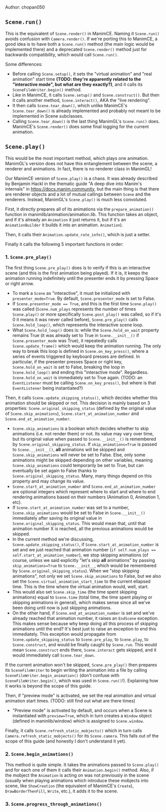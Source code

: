 Author: chopan050

## `Scene.run()`

This is the equivalent of `Scene.render()` in ManimCE. Naming it `Scene.run()` avoids confusion with `Camera.render()`.
If we're porting this to ManimCE, a good idea is to have both a `Scene.run()` method (the main logic would be implemented there) and a deprecated `Scene.render()` method just for backwards compatibility, which would call `Scene.run()`.

Some differences:
- Before calling `Scene.setup()`, it sets the "virtual animation" and "real animation" start time **(TODO: they're apparently related to the "interactive mode", but what are they exactly?)**, and it calls its `SceneFileWriter.begin()` method.
- Like in ManimCE, it calls `Scene.setup()` and `Scene.construct()`. But then it calls another method, `Scene.interact()`, AKA the "live rendering".
- It then calls `Scene.tear_down()`, which unlike ManimCE's `Scene.tear_down()` is already implemented and probably not meant to be implemented in Scene subclasses.
- Calling `Scene.tear_down()` is the last thing ManimGL's `Scene.run()` does. ManimCE's `Scene.render()` does some final logging for the current animation.

## `Scene.play()`

This would be the most important method, which plays one animation.
ManimGL's version does not have this entanglement between the scene, a renderer and animations. In fact, there is no renderer class in ManimGL!

Our ManimCE version of `Scene.play()` is a chaos. It was already described by Benjamin Hackl in the thematic guide "A deep dive into Manim's internals" in https://docs.manim.community, but the main thing is that there are renderer objects and a lot of mutual callings between `Scene` and the renderers.
Instead, ManimGL's `Scene.play()` is much less convoluted.

First, it directly prepares all of its animations via the `prepare_animation()` function in manimlib/animation/animation.lib. This function takes an object, and if it's already an `Animation` it just returns it, but if it's an `AnimationBuilder` it builds it into an animation. `Animation`).

Then, it calls their `Animation.update_rate_info()`, which is just a setter.

Finally it calls the following 5 important functions in order:

### 1. `Scene.pre_play()`

The first thing `Scene.pre_play()` does is to verify if this is an interactive scene (and this is the first animation being played). If it is, it keeps the animation running indefinitely until the presenter ends it by pressing Space or right arrow.

- To mark a `Scene` as "interactive", it must be initialized with `presenter_mode=True`. By default, `Scene.presenter_mode` is set to False.
- If `Scene.presenter_mode == True`, and this is the first time `Scene.play()` was called (`Scene.num_plays` represents the number of times `Scene.play()` or more specifically `Scene.post_play()` was called, so if it's 0 it means it was never called before), `Scene.pre_play()` calls `Scene.hold_loop()`, which represents the interactive scene loop.
- What `Scene.hold_loop()` does is: while the `Scene.hold_on_wait` property remains True (it was already set to True in `Scene.__init__()` if `Scene.presenter_mode` was True), it repeatedly calls `Scene.update_frame()` which would keep the animation running. The only way to break this loop is defined in `Scene.on_key_press()`, where a series of events triggered by keyboard presses are defined. In particular, if the presenter presses Space or right key, `Scene.hold_on_wait` is set to False, breaking the loop in `Scene.hold_loop()` and ending this "interactive mode". Regardless. `Scene.hold_on_wait` is immediately set to True again. (TODO: an `EventListener` must be calling `Scene.on_key_press()`, but where is that `EventListener` being instantiated?)

Then, it calls `Scene.update_skipping_status()`, which decides whether this animation should be skipped or not. This decision is mainly based on 3 properties: `Scene.original_skipping_status` (defined by the original value of `Scene.skip_animations`), `Scene.start_at_animation_number` and `Scene.end_at_animation_number`.

- `Scene.skip_animations` is a boolean which decides whether to skip animations (i.e. not render them) or not. Its value may vary over time, but its original value when passed to `Scene.__init__()` is remembered by `Scene.original_skipping_status`. If `skip_animations=True` is passed to `Scene.__init__()`, **all** animations will be skipped and `Scene.skip_animations` will never be set to False. Else, only some animations might be skipped depending on other variables, meaning `Scene.skip_animations` could temporarily be set to True, but can eventually be set again to False thanks to `Scene.original_skipping_status`. Many, many things depend on this property and may change its value.
- `Scene.start_at_animation_number` and `Scene.end_at_animation_number` are optional integers which represent where to start and where to end rendering animations based on their numbers (Animation 0, Animation 1, etc).
- If `Scene.start_at_animation_number` was set to a number, `Scene.skip_animations` would be set to False in `Scene.__init__()` immediately after saving its original value in `Scene.original_skipping_status`. This would mean that, until that animation number X is reached, all the previous animations would be skipped.
- In the current method we're discussing, `Scene.update_skipping_status()`, if `Scene.start_at_animation_number` is set and we just reached that animation number (`if self.num_plays == self.start_at_animation_number`), we stop skipping animations (of course, unless we said explicitly "let's skip **all** animations" by passing `skip_animations=True` to `Scene.__init__`, which would be remembered by `Scene.original_skipping_status`). When we "stop skipping animations", not only we set `Scene.skip_animations` to False, but we also set the `Scene.virtual_animation_start_time` to the current ellapsed time. This is the time where the virtual animation would, well, start.
- This would also set `Scene.skip_time` (the time spent skipping animations) equal to `Scene.time` (total time, the time spent playing or skipping animations in general), which makes sense since all we've been doing until now is just skipping animations.
- On the other hand, if `Scene.end_at_animation_number` is set and we've already reached that animation number, it raises an `EndScene` exception. This makes sense because why keep doing all this process of skipping animations until the end? It's best just to raise an exception to end this immediately. This exception would propagate from `Scene.update_skipping_status` to `Scene.pre_play`, to `Scene.play`, to `Scene.construct`, and would be finally caught by `Scene.run`. This would mean `Scene.construct` ends there, `Scene.interact` gets skipped, and it would immediately call `Scene.tear_down`.

If the current animation won't be skipped, `Scene.pre_play()` then prepares its `SceneFileWriter` to begin writing the animation into a file by calling `SceneFileWriter.begin_animation()` (don't confuse with `SceneFileWriter.begin()`, which was used in `Scene.run()`!). Explaining how it works is beyond the scope of this guide.

Then, if "preview mode" is activated, we set the real animation and virtual animation start times. (TODO: still find out what are there times)

- "Preview mode" is activated by default, and occurs when a Scene is instantiated with `preview=True`, which in turn creates a `Window` object (defined in maninlib/window) which is assigned to `Scene.window`.

Finally, it calls `Scene.refresh_static_mobjects()` which in turn calls `Camera.refresh_static_mobjects()` for its `Scene.camera`. This falls out of the scope of this guide (and honestly I don't understand it yet).


### 2. `Scene.begin_animations()`

This method is quite simple. It takes the animations passed to `Scene.play()` and for each one of them it calls their `Animation.begin()` method. Also, if the mobject the `Animation` is acting on was not previously in the scene (usually when playing animations which introduce these mobjects into scene, like `ShowCreation` (the equivalent of ManimCE's `Create`), `DrawBorderThenFill`, `Write`, etc.), it adds it to the scene.


### 3. `Scene.progress_through_animations()`


